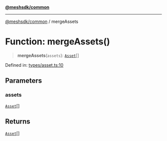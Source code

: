 [**@meshsdk/common**](../README.md)

***

[@meshsdk/common](../globals.md) / mergeAssets

# Function: mergeAssets()

> **mergeAssets**(`assets`): [`Asset`](../type-aliases/Asset.md)[]

Defined in: [types/asset.ts:10](https://github.com/MeshJS/mesh/blob/1abde1553cbd7cf2cf4e40197fc0de9e4a7d0f49/packages/mesh-common/src/types/asset.ts#L10)

## Parameters

### assets

[`Asset`](../type-aliases/Asset.md)[]

## Returns

[`Asset`](../type-aliases/Asset.md)[]
